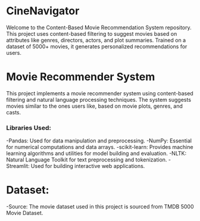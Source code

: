 # CineNavigator
Welcome to the Content-Based Movie Recommendation System repository. This project uses content-based filtering to suggest movies based on attributes like genres, directors, actors, and plot summaries. Trained on a dataset of 5000+ movies, it generates personalized recommendations for users.

# Movie Recommender System
This project implements a movie recommender system using content-based filtering and natural language processing techniques. The system suggests movies similar to the ones users like, based on movie plots, genres, and casts.

### Libraries Used:
-Pandas: Used for data manipulation and preprocessing.
-NumPy: Essential for numerical computations and data arrays.
-scikit-learn: Provides machine learning algorithms and utilities for model building and evaluation.
-NLTK: Natural Language Toolkit for text preprocessing and tokenization.
-Streamlit: Used for building interactive web applications.

# Dataset:
-Source: The movie dataset used in this project is sourced from TMDB 5000 Movie Dataset.
